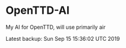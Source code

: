 # OpenTTD-AI
My AI for OpenTTD, will use primarily air

Latest backup: Sun Sep 15 15:36:02 UTC 2019
